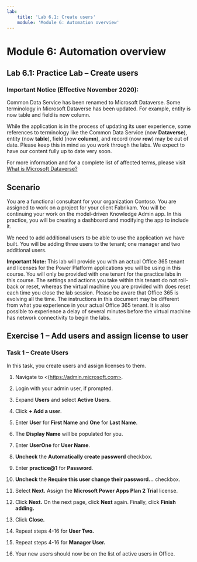 ```yaml
---
lab:
    title: 'Lab 6.1: Create users'
    module: 'Module 6: Automation overview'
---
```


Module 6: Automation overview
==================

## Lab 6.1: Practice Lab – Create users

### Important Notice (Effective November 2020):
Common Data Service has been renamed to Microsoft Dataverse. Some terminology in Microsoft Dataverse has been updated. For example, entity is now table and field is now column. 

While the application is in the process of updating its user experience, some references to terminology like the Common Data Service (now **Dataverse**), entity (now **table**), field (now **column**), and record (now **row**) may be out of date. Please keep this in mind as you work through the labs. We expect to have our content fully up to date very soon. 

For more information and for a complete list of affected terms, please visit [What is Microsoft Dataverse?](https://docs.microsoft.com/en-us/powerapps/maker/common-data-service/data-platform-intro#terminology-updates)

Scenario
--------

You are a functional consultant for your organization Contoso. You are assigned
to work on a project for your client Fabrikam. You will be continuing your work
on the model-driven Knowledge Admin app. In this practice, you will be creating
a dashboard and modifying the app to include it.

We need to add additional users to be able to use the application we have built.
You will be adding three users to the tenant; one manager and two additional
users.

**Important Note:** This lab will provide you with an actual Office 365 tenant
and licenses for the Power Platform applications you will be using in this
course. You will only be provided with one tenant for the practice labs in this
course. The settings and actions you take within this tenant do not roll-back or
reset, whereas the virtual machine you are provided with does reset each time
you close the lab session. Please be aware that Office 365 is evolving all the
time. The instructions in this document may be different from what you
experience in your actual Office 365 tenant. It is also possible to experience a
delay of several minutes before the virtual machine has network connectivity to
begin the labs.

## Exercise 1 – Add users and assign license to user

### Task 1 – Create Users

In this task, you create users and assign licenses to them.

1.  Navigate to <(https://admin.microsoft.com>.

2.  Login with your admin user, if prompted.

3.  Expand **Users** and select **Active Users**.

4.  Click **+ Add a user**.

5.  Enter **User** for **First Name** and **One** for **Last Name**.

6.  The **Display Name** will be populated for you.

7.  Enter **UserOne** for **User Name**.

8.  **Uncheck** the **Automatically create password** checkbox.

9.  Enter **practice\@1** for **Password**.

10. **Uncheck** the **Require this user change their password…** checkbox.

11. Select **Next.** Assign the **Microsoft Power Apps Plan 2 Trial** license.

14. Click **Next.** On the next page, click **Next** again. Finally, click
    **Finish adding.**

15. Click **Close.**

16. Repeat steps 4-16 for **User Two.**

17. Repeat steps 4-16 for **Manager User.**

18. Your new users should now be on the list of active users in Office.
